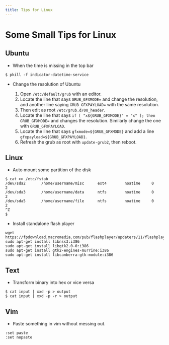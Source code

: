 ```yaml
---
title: Tips for Linux
---
```


# Some Small Tips for Linux

## Ubuntu

*   When the time is missing in the top bar

```
$ pkill -f indicator-datetime-service
```

* Change the resolution of Ubuntu

	1. Open `/etc/default/grub` with an editor.
	2. Locate the line that says `GRUB_GFXMODE=` and change the resolution, and another line saying `GRUB_GFXPAYLOAD=` with the same resolution.
	3. Then edit as root `/etc/grub.d/00_header`.
	4. Locate the line that says `if [ "x${GRUB_GFXMODE}" = "x" ]; then GRUB_GFXMODE=` and changes the resolution. Similarly change the one with `GRUB_GFXPAYLOAD`.
	5. Locate the line that says `gfxmode=${GRUB_GFXMODE}` and add a line `gfxpayload=${GRUB_GFXPAYLOAD}`.
	6. Refresh the grub as root with `update-grub2`, then reboot.

## Linux

*   Auto mount some partition of the disk

```
$ cat >> /etc/fstab
/dev/sda2       /home/username/misc      ext4        noatime     0       2
/dev/sda3       /home/username/data      ntfs        noatime     0       2
/dev/sda5       /home/username/file      ntfs        noatime     0       2
^Z
$
```

*   Install standalone flash player

```
wget https://fpdownload.macromedia.com/pub/flashplayer/updaters/11/flashplayer_11_sa.i386.tar.gz
sudo apt-get install libnss3:i386
sudo apt-get install libgtk2.0-0:i386
sudo apt-get install gtk2-engines-murrine:i386
sudo apt-get install libcanberra-gtk-module:i386
```

## Text

*   Transform binary into hex or vice versa

```
$ cat input | xxd -p > output
$ cat input | xxd -p -r > output
```

## Vim

*   Paste something in vim without messing out.

```
:set paste
:set nopaste
```
